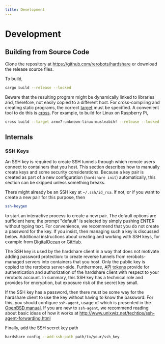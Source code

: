 ```yaml
---
title: Development
---
```


# Development

## Building from Source Code

Clone the repository at <https://github.com/rerobots/hardshare> or download the
release source files.

To build,

```bash
cargo build --release --locked
```

Beware that the resulting program might be dynamically linked to libraries and,
therefore, not easily copied to a different host. For cross-compiling and
creating static programs, the correct
[target](https://doc.rust-lang.org/stable/rustc/platform-support.html)
must be specified.
A convenient tool to do this is [cross](https://github.com/cross-rs/cross).
For example, to build for Linux on Raspberry Pi,

```bash
cross build --target armv7-unknown-linux-musleabihf --release --locked
```


## Internals

### SSH Keys

An SSH key is required to create SSH tunnels through which remote users connect
to containers that you host. This section describes how to manually create keys
and some security considerations. Because a key pair is created as part of a new
configuration (`hardshare init`) automatically, this section can be
skipped unless something breaks.

There might already be an SSH key at `~/.ssh/id_rsa`. If not, or if you want to
create a new pair for this purpose, then

```bash
ssh-keygen
```

to start an interactive process to create a new pair. The default options are
sufficient here; the prompt "default" is selected by simply pushing ENTER
without typing text. For convenience, we recommend that you do not create a
password for the key. If you insist, then managing such a key is discussed
below. Additional instructions about creating and working with SSH keys, for
example from [DigitalOcean](https://www.digitalocean.com/community/tutorials/how-to-set-up-ssh-keys--2)
or [GitHub](https://help.github.com/en/github/authenticating-to-github/connecting-to-github-with-ssh).

The SSH key is used by the hardshare client in a way that does not motivate
adding password protection: to create reverse tunnels from rerobots-managed
servers into containers that you host. Only the public key is copied to the
rerobots server-side. Furthermore, [API tokens](/install#api-tokens) provide
for authentication and authorization of the hardshare client with respect to
your rerobots account. In summary, this SSH key has a technical role and
provides for encryption, but exposure risk of the secret key small.

If the SSH key has a password, then there must be some way for the hardshare
client to use the key without having to know the password. For this, you should
configure `ssh-agent`, usage of which is presented in the [OpenBSD manual](
https://man.openbsd.org/OpenBSD-current/man1/ssh-agent.1).
If you are new to `ssh-agent`, we recommend reading about basic ideas of how
it works at <http://www.unixwiz.net/techtips/ssh-agent-forwarding.html>

Finally, add the SSH secret key path

```bash
hardshare config --add-ssh-path path/to/your/ssh_key
```

